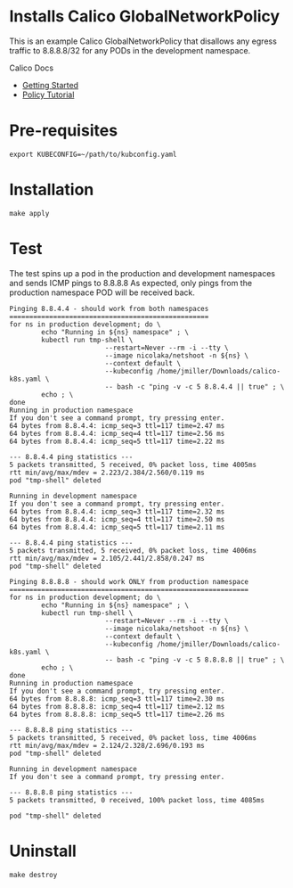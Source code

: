 # Installs Calico GlobalNetworkPolicy

This is an example Calico GlobalNetworkPolicy that disallows any egress traffic to 8.8.8.8/32 for any
PODs in the development namespace.

Calico Docs
- [Getting Started](https://projectcalico.docs.tigera.io/security/calico-network-policy)
- [Policy Tutorial](https://docs.projectcalico.org/security/tutorials/calico-policy)

# Pre-requisites

```shell
export KUBECONFIG=~/path/to/kubconfig.yaml
```

# Installation

```shell
make apply
```

# Test

The test spins up a pod in the production and development namespaces and sends ICMP pings to 8.8.8.8
As expected, only pings from the production namespace POD will be received back.


```shell
Pinging 8.8.4.4 - should work from both namespaces
==================================================
for ns in production development; do \
        echo "Running in ${ns} namespace" ; \
        kubectl run tmp-shell \
                        --restart=Never --rm -i --tty \
                        --image nicolaka/netshoot -n ${ns} \
                        --context default \
                        --kubeconfig /home/jmiller/Downloads/calico-k8s.yaml \
                        -- bash -c "ping -v -c 5 8.8.4.4 || true" ; \
        echo ; \
done
Running in production namespace
If you don't see a command prompt, try pressing enter.
64 bytes from 8.8.4.4: icmp_seq=3 ttl=117 time=2.47 ms
64 bytes from 8.8.4.4: icmp_seq=4 ttl=117 time=2.56 ms
64 bytes from 8.8.4.4: icmp_seq=5 ttl=117 time=2.22 ms

--- 8.8.4.4 ping statistics ---
5 packets transmitted, 5 received, 0% packet loss, time 4005ms
rtt min/avg/max/mdev = 2.223/2.384/2.560/0.119 ms
pod "tmp-shell" deleted

Running in development namespace
If you don't see a command prompt, try pressing enter.
64 bytes from 8.8.4.4: icmp_seq=3 ttl=117 time=2.32 ms
64 bytes from 8.8.4.4: icmp_seq=4 ttl=117 time=2.50 ms
64 bytes from 8.8.4.4: icmp_seq=5 ttl=117 time=2.11 ms

--- 8.8.4.4 ping statistics ---
5 packets transmitted, 5 received, 0% packet loss, time 4006ms
rtt min/avg/max/mdev = 2.105/2.441/2.858/0.247 ms
pod "tmp-shell" deleted

Pinging 8.8.8.8 - should work ONLY from production namespace
============================================================
for ns in production development; do \
        echo "Running in ${ns} namespace" ; \
        kubectl run tmp-shell \
                        --restart=Never --rm -i --tty \
                        --image nicolaka/netshoot -n ${ns} \
                        --context default \
                        --kubeconfig /home/jmiller/Downloads/calico-k8s.yaml \
                        -- bash -c "ping -v -c 5 8.8.8.8 || true" ; \
        echo ; \
done
Running in production namespace
If you don't see a command prompt, try pressing enter.
64 bytes from 8.8.8.8: icmp_seq=3 ttl=117 time=2.30 ms
64 bytes from 8.8.8.8: icmp_seq=4 ttl=117 time=2.12 ms
64 bytes from 8.8.8.8: icmp_seq=5 ttl=117 time=2.26 ms

--- 8.8.8.8 ping statistics ---
5 packets transmitted, 5 received, 0% packet loss, time 4006ms
rtt min/avg/max/mdev = 2.124/2.328/2.696/0.193 ms
pod "tmp-shell" deleted

Running in development namespace
If you don't see a command prompt, try pressing enter.

--- 8.8.8.8 ping statistics ---
5 packets transmitted, 0 received, 100% packet loss, time 4085ms

pod "tmp-shell" deleted
```

# Uninstall

```shell
make destroy
```
